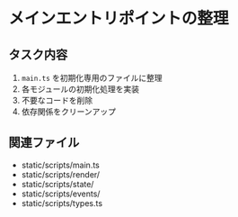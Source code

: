 # メインエントリポイントの整理

## タスク内容
1. `main.ts` を初期化専用のファイルに整理
2. 各モジュールの初期化処理を実装
3. 不要なコードを削除
4. 依存関係をクリーンアップ

## 関連ファイル
- static/scripts/main.ts
- static/scripts/render/
- static/scripts/state/
- static/scripts/events/
- static/scripts/types.ts
